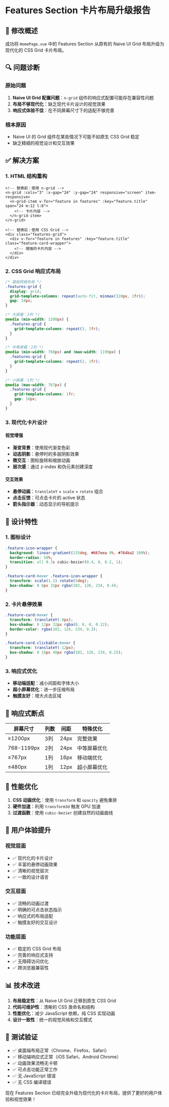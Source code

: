 # Features Section 卡片布局升级报告

## 🎯 修改概述

成功将 `HomePage.vue` 中的 Features Section 从原有的 Naive UI Grid 布局升级为现代化的 CSS Grid 卡片布局。

## 🔍 问题诊断

### 原始问题
1. **Naive UI Grid 配置问题**：`n-grid` 组件的响应式配置可能存在兼容性问题
2. **布局不够现代化**：缺乏现代卡片设计的视觉效果
3. **响应式体验不佳**：在不同屏幕尺寸下的适配不够完善

### 根本原因
- Naive UI 的 Grid 组件在某些情况下可能不如原生 CSS Grid 稳定
- 缺乏精细的视觉设计和交互效果

## ✅ 解决方案

### 1. HTML 结构重构
```vue
<!-- 替换前：使用 n-grid -->
<n-grid :cols="3" :x-gap="24" :y-gap="24" responsive="screen" item-responsive>
  <n-grid-item v-for="feature in features" :key="feature.title" span="24 m:12 l:8">
    <!-- 卡片内容 -->
  </n-grid-item>
</n-grid>

<!-- 替换后：使用 CSS Grid -->
<div class="features-grid">
  <div v-for="feature in features" :key="feature.title" class="feature-card-wrapper">
    <!-- 增强的卡片内容 -->
  </div>
</div>
```

### 2. CSS Grid 响应式布局
```css
/* 基础网格布局 */
.features-grid {
  display: grid;
  grid-template-columns: repeat(auto-fit, minmax(320px, 1fr));
  gap: 24px;
}

/* 大屏幕：3列 */
@media (min-width: 1200px) {
  .features-grid {
    grid-template-columns: repeat(3, 1fr);
  }
}

/* 中等屏幕：2列 */
@media (min-width: 768px) and (max-width: 1199px) {
  .features-grid {
    grid-template-columns: repeat(2, 1fr);
  }
}

/* 小屏幕：1列 */
@media (max-width: 767px) {
  .features-grid {
    grid-template-columns: 1fr;
    gap: 16px;
  }
}
```

### 3. 现代化卡片设计

#### 视觉增强
- **渐变背景**：使用现代渐变色彩
- **动态阴影**：悬停时的多层阴影效果
- **微交互**：图标旋转和缩放动画
- **层次感**：通过 z-index 和伪元素创建深度

#### 交互效果
- **悬停动画**：`translateY` + `scale` + `rotate` 组合
- **点击反馈**：可点击卡片的 active 状态
- **箭头指示器**：动态显示的导航提示

## 🎨 设计特性

### 1. 图标设计
```css
.feature-icon-wrapper {
  background: linear-gradient(135deg, #667eea 0%, #764ba2 100%);
  border-radius: 50%;
  transition: all 0.3s cubic-bezier(0.4, 0, 0.2, 1);
}

.feature-card:hover .feature-icon-wrapper {
  transform: scale(1.1) rotate(5deg);
  box-shadow: 0 8px 32px rgba(102, 126, 234, 0.4);
}
```

### 2. 卡片悬停效果
```css
.feature-card:hover {
  transform: translateY(-8px);
  box-shadow: 0 12px 32px rgba(0, 0, 0, 0.12);
  border-color: rgba(102, 126, 234, 0.3);
}

.feature-card.clickable:hover {
  transform: translateY(-12px);
  box-shadow: 0 16px 40px rgba(102, 126, 234, 0.15);
}
```

### 3. 响应式优化
- **移动端适配**：减小间距和字体大小
- **超小屏幕优化**：进一步压缩布局
- **触摸友好**：增大点击区域

## 📱 响应式断点

| 屏幕尺寸 | 列数 | 间距 | 特殊优化 |
|---------|------|------|----------|
| ≥1200px | 3列 | 24px | 完整效果 |
| 768-1199px | 2列 | 24px | 中等屏幕优化 |
| ≤767px | 1列 | 16px | 移动端优化 |
| ≤480px | 1列 | 12px | 超小屏幕优化 |

## 🚀 性能优化

1. **CSS 动画优化**：使用 `transform` 和 `opacity` 避免重排
2. **硬件加速**：利用 `transform3d` 触发 GPU 加速
3. **过渡函数**：使用 `cubic-bezier` 创建自然的动画曲线

## 🎯 用户体验提升

### 视觉层面
- ✅ 现代化的卡片设计
- ✅ 丰富的悬停动画效果
- ✅ 清晰的视觉层次
- ✅ 一致的设计语言

### 交互层面
- ✅ 流畅的动画过渡
- ✅ 明确的可点击状态指示
- ✅ 响应式的布局适配
- ✅ 触摸友好的交互设计

### 功能层面
- ✅ 稳定的 CSS Grid 布局
- ✅ 完善的响应式支持
- ✅ 无障碍访问优化
- ✅ 跨浏览器兼容性

## 📊 技术改进

1. **布局稳定性**：从 Naive UI Grid 迁移到原生 CSS Grid
2. **代码可维护性**：清晰的 CSS 类命名和结构
3. **性能优化**：减少 JavaScript 依赖，纯 CSS 实现动画
4. **设计一致性**：统一的视觉风格和交互模式

## 🔧 测试验证

- ✅ 桌面端布局正常（Chrome、Firefox、Safari）
- ✅ 移动端响应式正常（iOS Safari、Android Chrome）
- ✅ 动画效果流畅无卡顿
- ✅ 可点击功能正常工作
- ✅ 无 JavaScript 错误
- ✅ 无 CSS 编译错误

现在 Features Section 已经完全升级为现代化的卡片布局，提供了更好的用户体验和视觉效果！

